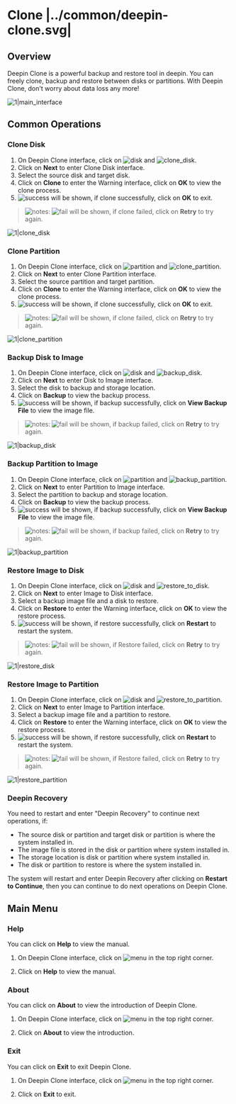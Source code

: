 # Clone |../common/deepin-clone.svg|

## Overview
Deepin Clone is a powerful backup and restore tool in deepin. You can freely clone, backup and restore between disks or partitions. With Deepin Clone, don't worry about data loss any more!

![1|main_interface](jpg/main_interface.jpg)


## Common Operations

### Clone Disk
1. On Deepin Clone interface, click on ![disk](icon/disk.svg) and ![clone_disk](icon/clone_disk.svg).
2. Click on **Next** to enter Clone Disk interface.
3. Select the source disk and target disk.
4. Click on **Clone** to enter the Warning interface, click on **OK** to view the clone process.
5. ![success](icon/success.svg) will be shown, if clone successfully, click on **OK** to exit.

> ![notes](icon/notes.svg): ![fail](icon/fail.svg) will be shown, if clone failed, click on **Retry** to try again.

![1|clone_disk](jpg/clone_disk.jpg)


### Clone Partition
1. On Deepin Clone interface, click on ![partition](icon/disk.svg) and ![clone_partition](icon/clone_partition.svg).
2. Click on **Next** to enter Clone Partition interface.
3. Select the source partition and target partition.
4. Click on **Clone** to enter the Warning interface, click on **OK** to view the clone process.
5. ![success](icon/success.svg) will be shown, if clone successfully, click on **OK** to exit.

> ![notes](icon/notes.svg): ![fail](icon/fail.svg) will be shown, if clone failed, click on **Retry** to try again.

![1|clone_partition](jpg/clone_partition.jpg)


### Backup Disk to Image
1. On Deepin Clone interface, click on ![disk](icon/disk.svg) and ![backup_disk](icon/backup_disk.svg).
2. Click on **Next** to enter Disk to Image interface.
3. Select the disk to backup and storage location.
4. Click on **Backup** to view the backup process.
5. ![success](icon/success.svg) will be shown, if backup successfully, click on **View Backup File** to view the image file.

> ![notes](icon/notes.svg): ![fail](icon/fail.svg) will be shown, if backup failed, click on **Retry** to try again.

![1|backup_disk](jpg/backup_disk.jpg)


### Backup Partition to Image
1. On Deepin Clone interface, click on ![partition](icon/partition.svg) and ![backup_partition](icon/backup_partition.svg).
2. Click on **Next** to enter Partition to Image interface.
3. Select the partition to backup and storage location.
4. Click on **Backup** to view the backup process.
5. ![success](icon/success.svg) will be shown, if backup successfully, click on **View Backup File** to view the image file.

> ![notes](icon/notes.svg): ![fail](icon/fail.svg) will be shown, if backup failed, click on **Retry** to try again.

![1|backup_partition](jpg/backup_partition.jpg)

### Restore Image to Disk
1. On Deepin Clone interface, click on ![disk](icon/disk.svg) and ![restore_to_disk](icon/restore_to_disk.svg).
2. Click on **Next** to enter Image to Disk interface.
3. Select a backup image file and a disk to restore.
4. Click on **Restore** to enter the Warning interface, click on **OK** to view the restore process.
5. ![success](icon/success.svg) will be shown, if restore successfully, click on **Restart** to restart the system.

> ![notes](icon/notes.svg): ![fail](icon/fail.svg) will be shown, if Restore failed, click on **Retry** to try again.

![1|restore_disk](jpg/restore_disk.jpg)

### Restore Image to Partition
1. On Deepin Clone interface, click on ![disk](icon/disk.svg) and ![restore_to_partition](icon/restore_to_partition.svg).
2. Click on **Next** to enter Image to Partition interface.
3. Select a backup image file and a partition to restore.
4. Click on **Restore** to enter the Warning interface, click on **OK** to view the restore process.
5. ![success](icon/success.svg) will be shown, if restore successfully, click on **Restart** to restart the system.

> ![notes](icon/notes.svg): ![fail](icon/fail.svg) will be shown, if Restore failed, click on **Retry** to try again.

![1|restore_partition](jpg/restore_partition.jpg)

### Deepin Recovery
You need to restart and enter "Deepin Recovery" to continue next operations, if:
- The source disk or partition and target disk or partition is where the system installed in.
- The image file is stored in the disk or partition where system installed in.
- The storage location is disk or partition where system installed in.
- The disk or partition to restore is where the system installed in.

The system will restart and enter Deepin Recovery after clicking on **Restart to Continue**, then you can continue to do next operations on Deepin Clone.



## Main Menu

### Help
You can click on **Help** to view the manual.

1. On Deepin Clone interface, click on ![menu](icon/icon_menu.svg) in the top right corner.

2. Click on **Help** to view the manual.



### About
You can click on **About** to view the introduction of Deepin Clone.

1. On Deepin Clone interface, click on ![menu](icon/icon_menu.svg) in the top right corner.

2. Click on **About** to view the introduction.



### Exit

You can click on **Exit** to exit Deepin Clone.

1. On Deepin Clone interface, click on ![menu](icon/icon_menu.svg) in the top right corner.

2. Click on **Exit** to exit.





